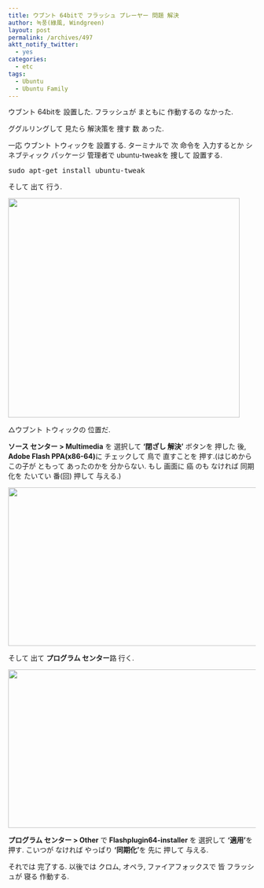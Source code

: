 ```yaml
---
title: ウブント 64bitで フラッシュ プレーヤー 問題 解決
author: 녹풍(綠風, Windgreen)
layout: post
permalink: /archives/497
aktt_notify_twitter:
  - yes
categories:
  - etc
tags:
  - Ubuntu
  - Ubuntu Family
---
```

ウブント 64bitを 設置した. フラッシュが まともに 作動するの なかった. 

ググルリングして 見たら 解決策を 捜す 数 あった. 

一応 ウブント トウィックを 設置する. ターミナルで 次 命令を 入力するとか シネブティック パッケージ 管理者で ubuntu-tweakを 捜して 設置する.

<pre class="brush:plain">sudo apt-get install ubuntu-tweak</pre>

そして 出て 行う.

<div style="width: 481px" class="wp-caption aligncenter">
  <img src="http://dl.dropboxusercontent.com/u/15546257/blog/mytory/old-images/1/cfile9.uf.124BC34E4D4BC95723F06C.png" alt="" height="446" width="471" /><p class="wp-caption-text">
    △ウブント トウィックの 位置だ.
  </p>
</div>

<span style="font-weight: bold;">ソース センター > Multimedia</span> を 選択して <span style="font-weight: bold;">&#8216;閉ざし 解決&#8217;</span> ボタンを 押した 後, <span style="font-weight: bold;">Adobe Flash PPA(x86-64)</span>に チェックして 鳥で 直すことを 押す.(はじめから この子が ともって あったのかを 分からない. もし 画面に 癌 のも なければ 同期化を たいてい 番(回) 押して 与える.)

<img src="http://dl.dropboxusercontent.com/u/15546257/blog/mytory/old-images/1/cfile25.uf.111727594D4BC957153637.png" class="aligncenter" alt="" height="322" width="580" />

そして 出て <span style="font-weight: bold;">プログラム センター</span>路 行く.

<img src="http://dl.dropboxusercontent.com/u/15546257/blog/mytory/old-images/1/cfile5.uf.1759A44F4D4BC95718B0C0.png" class="aligncenter" alt="" height="322" width="580" />

<span style="font-weight: bold;">プログラム センター > Other</span> で <span style="font-weight: bold;">Flashplugin64-installer</span> を 選択して <span style="font-weight: bold;">&#8216;適用&#8217;</span>を 押す. こいつが なければ やっぱり <span style="font-weight: bold;">&#8216;同期化&#8217;</span>を 先に 押して 与える.

それでは 完了する. 以後では クロム, オペラ, ファイアフォックスで 皆 フラッシュが 寝る 作動する.